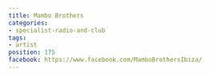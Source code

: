 ```yaml
---
title: Mambo Brothers
categories:
- specialist-radio-and-club
tags:
- artist
position: 175
facebook: https://www.facebook.com/MamboBrothersIbiza/
---
```


